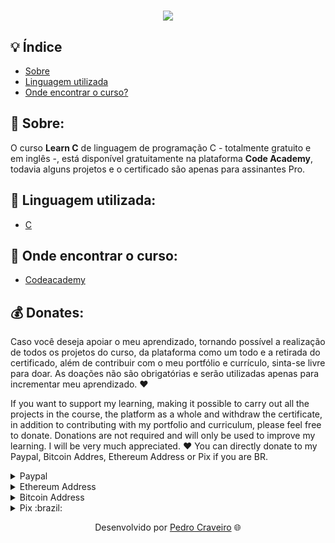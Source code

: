 <!-- Colocar uma logo no projeto -->
<!-- HTML -->
<h1 align="center">
    <img src="https://ik.imagekit.io/elankfmjpxmn/pngegg__1__ChPg0oR7ii.png?updatedAt=1636677227741"> <!-- URL da imagen -->
</h1>

## 💡 Índice

- [Sobre](#-sobre)
- [Linguagem utilizada](#-Linguagem-utilizada)
- [Onde encontrar o curso?](#-onde-encontrar-o-curso)

## 📑 Sobre: 

O curso **Learn C** de linguagem de programação C - totalmente gratuito e em inglês -, está disponível gratuitamente na plataforma **Code Academy**, todavia alguns projetos e o certificado são apenas para assinantes Pro. 

## 📑 Linguagem utilizada:

- [C](https://www.learn-c.org/)

## 🔎 Onde encontrar o curso:

- [Codeacademy](https://www.codecademy.com/learn/learn-c)

## 💰 Donates:

Caso você deseja apoiar o meu aprendizado, tornando possível a realização de todos os projetos do curso, da plataforma como um todo e a retirada do certificado, além de contribuir com o meu portfólio e currículo, sinta-se livre para doar. As doações não são obrigatórias e serão utilizadas apenas para incrementar meu aprendizado. ❤️ 

If you want to support my learning, making it possible to carry out all the projects in the course, the platform as a whole and withdraw the certificate, in addition to contributing with my portfolio and curriculum, please feel free to donate. Donations are not required and will only be used to improve my learning. I will be very much appreciated. ❤️ You can directly donate to my Paypal, Bitcoin Addres, Ethereum Address or Pix if you are BR.

<details>
  <summary>Paypal</summary>
  ```
  https://www.paypal.com/donate/?hosted_button_id=GU7G48HXEEXXE
  ```
</details>

<details>
  <summary>Ethereum Address</summary>
  ```
  0x76E8b1257BedD02bC38E476F296123fCecEA83E4
  ```
</details>

<details>
  <summary>Bitcoin Address</summary>
  ```
  14jRUvJEEQsdg9TSQ7gH5FJJGjt3aBc3yh
  ```
</details>

<details>
  <summary>Pix :brazil:</summary>
  ```
  pecraveiro1@gmail.com
  ```
</details>

<p align="center">Desenvolvido por <a href ="https://www.linkedin.com/in/pecraveiro/">Pedro Craveiro</a> 🌐</p>
